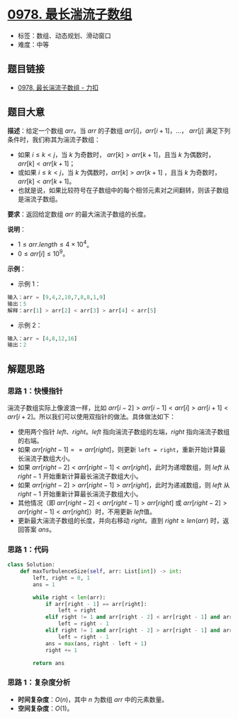 # [0978. 最长湍流子数组](https://leetcode.cn/problems/longest-turbulent-subarray/)

- 标签：数组、动态规划、滑动窗口
- 难度：中等

## 题目链接

- [0978. 最长湍流子数组 - 力扣](https://leetcode.cn/problems/longest-turbulent-subarray/)

## 题目大意

**描述**：给定一个数组 $arr$。当 $arr$ 的子数组 $arr[i]$，$arr[i + 1]$，$...$， $arr[j]$ 满足下列条件时，我们称其为湍流子数组：

- 如果 $i \le k < j$，当 $k$ 为奇数时， $arr[k] > arr[k + 1]$，且当 $k$ 为偶数时，$arr[k] < arr[k + 1]$；
- 或如果 $i \le k < j$，当 $k$ 为偶数时，$arr[k] > arr[k + 1]$ ，且当 $k$ 为奇数时，$arr[k] < arr[k + 1]$。
- 也就是说，如果比较符号在子数组中的每个相邻元素对之间翻转，则该子数组是湍流子数组。

**要求**：返回给定数组 $arr$ 的最大湍流子数组的长度。

**说明**：

- $1 \le arr.length \le 4 \times 10^4$。
- $0 \le arr[i] \le 10^9$。

**示例**：

- 示例 1：

```python
输入：arr = [9,4,2,10,7,8,8,1,9]
输出：5
解释：arr[1] > arr[2] < arr[3] > arr[4] < arr[5]
```

- 示例 2：

```python
输入：arr = [4,8,12,16]
输出：2
```

## 解题思路

### 思路 1：快慢指针

湍流子数组实际上像波浪一样，比如 $arr[i - 2] > arr[i - 1] < arr[i] > arr[i + 1] < arr[i + 2]$。所以我们可以使用双指针的做法。具体做法如下：

- 使用两个指针 $left$、$right$。$left$ 指向湍流子数组的左端，$right$ 指向湍流子数组的右端。
- 如果 $arr[right - 1] == arr[right]$，则更新 `left = right`，重新开始计算最长湍流子数组大小。
- 如果 $arr[right - 2] < arr[right - 1] < arr[right]$，此时为递增数组，则 $left$ 从 $right - 1$ 开始重新计算最长湍流子数组大小。
- 如果 $arr[right - 2] > arr[right - 1] > arr[right]$，此时为递减数组，则 $left$ 从 $right - 1$ 开始重新计算最长湍流子数组大小。
- 其他情况（即 $arr[right - 2] < arr[right - 1] > arr[right]$ 或 $arr[right - 2] > arr[right - 1] < arr[right]$）时，不用更新 $left$值。
- 更新最大湍流子数组的长度，并向右移动 $right$。直到 $right \ge len(arr)$ 时，返回答案 $ans$。

### 思路 1：代码

```python
class Solution:
    def maxTurbulenceSize(self, arr: List[int]) -> int:
        left, right = 0, 1
        ans = 1

        while right < len(arr):
            if arr[right - 1] == arr[right]:
                left = right
            elif right != 1 and arr[right - 2] < arr[right - 1] and arr[right - 1] < arr[right]:
                left = right - 1
            elif right != 1 and arr[right - 2] > arr[right - 1] and arr[right - 1] > arr[right]:
                left = right - 1
            ans = max(ans, right - left + 1)
            right += 1

        return ans
```

### 思路 1：复杂度分析

- **时间复杂度**：$O(n)$，其中 $n$ 为数组 $arr$ 中的元素数量。
- **空间复杂度**：$O(1)$。

